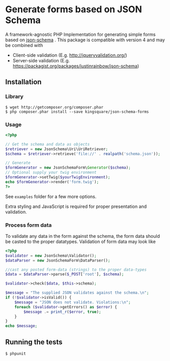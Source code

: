 Generate forms based on JSON Schema
===================================

A framework-agnostic PHP Implementation for generating simple forms based on [json-schema](http://json-schema.org/) . This package is compatible with version 4 and may be combined with

- Client-side validation (E.g. http://jqueryvalidation.org/)
- Server-side validation (E.g. https://packagist.org/packages/justinrainbow/json-schema)

## Installation

### Library

    $ wget http://getcomposer.org/composer.phar
    $ php composer.phar install --save kingsquare/json-schema-forms

### Usage

```php
<?php

// Get the schema and data as objects
$retriever = new JsonSchema\Uri\UriRetriever;
$schema = $retriever->retrieve('file://' . realpath('schema.json'));

// Generate
$formGenerator = new JsonSchemaForm\Generator($schema);
// Optional supply your twig environment
$formGenerator->setTwig($yourTwigEnvironment);
echo $formGenerator->render('form.twig');
?>
```

See ```examples``` folder for a few more options.

Extra styling and JavaScript is required for proper presentation and validation.

### Process form data

To validate any data in the form against the schema, the form data should be casted to the proper datatypes.
Validation of form data may look like

```php
<?php
$validator = new JsonSchema\Validator();
$dataParser = new JsonSchemaForm\DataParser();

//cast any posted form-data (strings) to the proper data-types
$data = $dataParser->parse($_POST['root'], $schema);

$validator->check($data, $this->schema);

$message = "The supplied JSON validates against the schema.\n";
if (!$validator->isValid()) {
	$message = "JSON does not validate. Violations:\n";
	foreach ($validator->getErrors() as $error) {
		$message .= print_r($error, true);
	}
}
echo $message;

```

## Running the tests

    $ phpunit